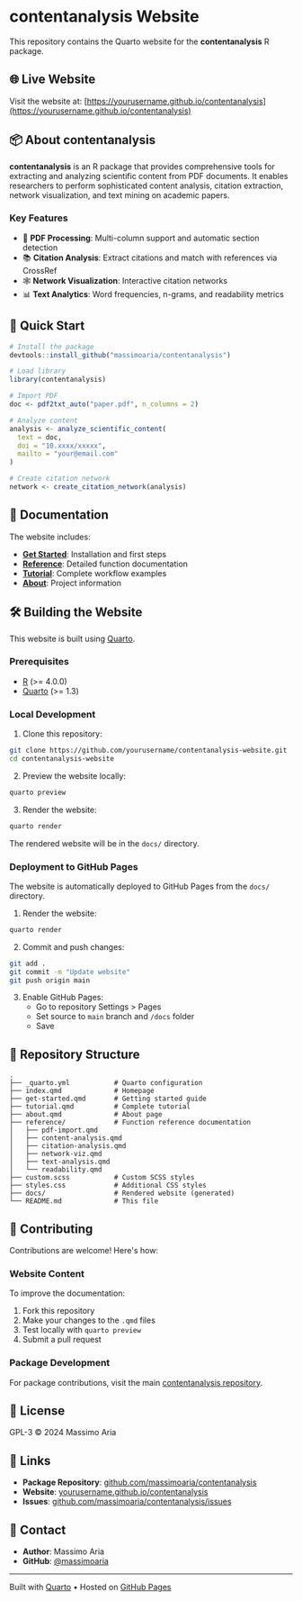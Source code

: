 # contentanalysis Website

This repository contains the Quarto website for the **contentanalysis** R package.

## 🌐 Live Website

Visit the website at: [https://yourusername.github.io/contentanalysis](https://yourusername.github.io/contentanalysis)

## 📦 About contentanalysis

**contentanalysis** is an R package that provides comprehensive tools for extracting and analyzing scientific content from PDF documents. It enables researchers to perform sophisticated content analysis, citation extraction, network visualization, and text mining on academic papers.

### Key Features

- 📄 **PDF Processing**: Multi-column support and automatic section detection
- 📚 **Citation Analysis**: Extract citations and match with references via CrossRef
- 🕸️ **Network Visualization**: Interactive citation networks
- 📊 **Text Analytics**: Word frequencies, n-grams, and readability metrics

## 🚀 Quick Start

```r
# Install the package
devtools::install_github("massimoaria/contentanalysis")

# Load library
library(contentanalysis)

# Import PDF
doc <- pdf2txt_auto("paper.pdf", n_columns = 2)

# Analyze content
analysis <- analyze_scientific_content(
  text = doc,
  doi = "10.xxxx/xxxxx",
  mailto = "your@email.com"
)

# Create citation network
network <- create_citation_network(analysis)
```

## 📖 Documentation

The website includes:

- **[Get Started](https://yourusername.github.io/contentanalysis/get-started.html)**: Installation and first steps
- **[Reference](https://yourusername.github.io/contentanalysis/reference/)**: Detailed function documentation
- **[Tutorial](https://yourusername.github.io/contentanalysis/tutorial.html)**: Complete workflow examples
- **[About](https://yourusername.github.io/contentanalysis/about.html)**: Project information

## 🛠️ Building the Website

This website is built using [Quarto](https://quarto.org/).

### Prerequisites

- [R](https://www.r-project.org/) (>= 4.0.0)
- [Quarto](https://quarto.org/docs/get-started/) (>= 1.3)

### Local Development

1. Clone this repository:
```bash
git clone https://github.com/yourusername/contentanalysis-website.git
cd contentanalysis-website
```

2. Preview the website locally:
```bash
quarto preview
```

3. Render the website:
```bash
quarto render
```

The rendered website will be in the `docs/` directory.

### Deployment to GitHub Pages

The website is automatically deployed to GitHub Pages from the `docs/` directory.

1. Render the website:
```bash
quarto render
```

2. Commit and push changes:
```bash
git add .
git commit -m "Update website"
git push origin main
```

3. Enable GitHub Pages:
   - Go to repository Settings > Pages
   - Set source to `main` branch and `/docs` folder
   - Save

## 📁 Repository Structure

```
.
├── _quarto.yml           # Quarto configuration
├── index.qmd             # Homepage
├── get-started.qmd       # Getting started guide
├── tutorial.qmd          # Complete tutorial
├── about.qmd             # About page
├── reference/            # Function reference documentation
│   ├── pdf-import.qmd
│   ├── content-analysis.qmd
│   ├── citation-analysis.qmd
│   ├── network-viz.qmd
│   ├── text-analysis.qmd
│   └── readability.qmd
├── custom.scss           # Custom SCSS styles
├── styles.css            # Additional CSS styles
├── docs/                 # Rendered website (generated)
└── README.md             # This file
```

## 🤝 Contributing

Contributions are welcome! Here's how:

### Website Content

To improve the documentation:

1. Fork this repository
2. Make your changes to the `.qmd` files
3. Test locally with `quarto preview`
4. Submit a pull request

### Package Development

For package contributions, visit the main [contentanalysis repository](https://github.com/massimoaria/contentanalysis).

## 📝 License

GPL-3 © 2024 Massimo Aria

## 🔗 Links

- **Package Repository**: [github.com/massimoaria/contentanalysis](https://github.com/massimoaria/contentanalysis)
- **Website**: [yourusername.github.io/contentanalysis](https://yourusername.github.io/contentanalysis)
- **Issues**: [github.com/massimoaria/contentanalysis/issues](https://github.com/massimoaria/contentanalysis/issues)

## 📧 Contact

- **Author**: Massimo Aria
- **GitHub**: [@massimoaria](https://github.com/massimoaria)

---

Built with [Quarto](https://quarto.org/) • Hosted on [GitHub Pages](https://pages.github.com/)